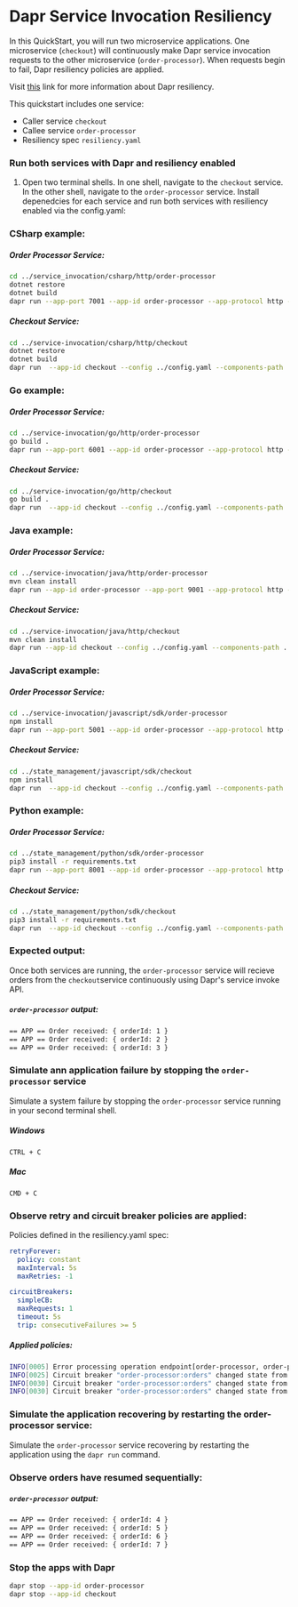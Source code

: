 # Dapr Service Invocation Resiliency

In this QuickStart, you will run two microservice applications. One microservice (`checkout`) will continuously make Dapr service invocation requests to the other microservice (`order-processor`). When requests begin to fail, Dapr resiliency policies are applied.

Visit [this](https://docs.dapr.io/operations/resiliency/resiliency-overview//) link for more information about Dapr resiliency.

This quickstart includes one service:

- Caller service `checkout` 
- Callee service `order-processor` 
- Resiliency spec `resiliency.yaml`

### Run both services with Dapr and resiliency enabled

1. Open two terminal shells. In one shell, navigate to the `checkout` service. In the other shell, navigate to the `order-processor` service. Install depenedcies for each service and run both services with resiliency enabled via the config.yaml: 

### CSharp example:
##### Order Processor Service: 
```bash
cd ../service_invocation/csharp/http/order-processor
dotnet restore
dotnet build
dapr run --app-port 7001 --app-id order-processor --app-protocol http --dapr-http-port 3501 -- dotnet run
```

##### Checkout Service: 
```bash
cd ../service-invocation/csharp/http/checkout
dotnet restore
dotnet build
dapr run  --app-id checkout --config ../config.yaml --components-path ../../../components/ --app-protocol http --dapr-http-port 3500 -- dotnet run
```

### Go example:
##### Order Processor Service: 
```bash
cd ../service-invocation/go/http/order-processor
go build .
dapr run --app-port 6001 --app-id order-processor --app-protocol http --dapr-http-port 3501 -- go run .
```

##### Checkout Service: 
```bash
cd ../service-invocation/go/http/checkout
go build .
dapr run  --app-id checkout --config ../config.yaml --components-path ../../../components/  --app-protocol http --dapr-http-port 3500 -- go run .
```

### Java example:
##### Order Processor Service: 
```bash
cd ../service-invocation/java/http/order-processor
mvn clean install
dapr run --app-id order-processor --app-port 9001 --app-protocol http --dapr-http-port 3501 -- java -jar target/OrderProcessingService-0.0.1-SNAPSHOT.jar
```

##### Checkout Service: 
```bash
cd ../service-invocation/java/http/checkout
mvn clean install
dapr run --app-id checkout --config ../config.yaml --components-path ../../../components/ --app-protocol http --dapr-http-port 3500 -- java -jar target/CheckoutService-0.0.1-SNAPSHOT.jar
```

### JavaScript example:
##### Order Processor Service: 
```bash
cd ../service-invocation/javascript/sdk/order-processor
npm install
dapr run --app-port 5001 --app-id order-processor --app-protocol http --dapr-http-port 3501 -- npm start
```

##### Checkout Service: 
```bash
cd ../state_management/javascript/sdk/checkout
npm install
dapr run  --app-id checkout --config ../config.yaml --components-path ../../../components/ --app-protocol http --dapr-http-port 3500 -- npm start
```

### Python example:
##### Order Processor Service: 
```bash
cd ../state_management/python/sdk/order-processor
pip3 install -r requirements.txt 
dapr run --app-port 8001 --app-id order-processor --app-protocol http --dapr-http-port 3501 -- python3 app.py
```

##### Checkout Service: 
```bash
cd ../state_management/python/sdk/checkout
pip3 install -r requirements.txt 
dapr run  --app-id checkout --config ../config.yaml --components-path ../../../components/ --app-protocol http --dapr-http-port 3500 -- python3 app.py
```

### Expected output: 
Once both services are running, the `order-processor` service will recieve orders from the `checkout`service continuously using Dapr's service invoke API.

##### `order-processor` output:
```bash
== APP == Order received: { orderId: 1 }
== APP == Order received: { orderId: 2 }
== APP == Order received: { orderId: 3 }
```

### Simulate ann application failure by stopping the `order-processor` service  

Simulate a system failure by stopping the `order-processor` service running in your second terminal shell.

##### Windows 
```script
CTRL + C
```

##### Mac
```script
CMD + C
```

### Observe retry and circuit breaker policies are applied:

Policies defined in the resiliency.yaml spec:
```yaml
retryForever:
  policy: constant
  maxInterval: 5s
  maxRetries: -1 

circuitBreakers:
  simpleCB:
  maxRequests: 1
  timeout: 5s 
  trip: consecutiveFailures >= 5
```

##### Applied policies:
```bash
INFO[0005] Error processing operation endpoint[order-processor, order-processor:orders]. Retrying...  
INFO[0025] Circuit breaker "order-processor:orders" changed state from closed to open  
INFO[0030] Circuit breaker "order-processor:orders" changed state from open to half-open  
INFO[0030] Circuit breaker "order-processor:orders" changed state from half-open to open  
```

### Simulate the application recovering by restarting the order-processor service:
Simulate the `order-processor` service recovering by restarting the application using the `dapr run` command.

### Observe orders have resumed sequentially:
##### `order-processor` output:
```bash
== APP == Order received: { orderId: 4 }
== APP == Order received: { orderId: 5 }
== APP == Order received: { orderId: 6 }
== APP == Order received: { orderId: 7 }
```

### Stop the apps with Dapr
```bash
dapr stop --app-id order-processor
dapr stop --app-id checkout
```

